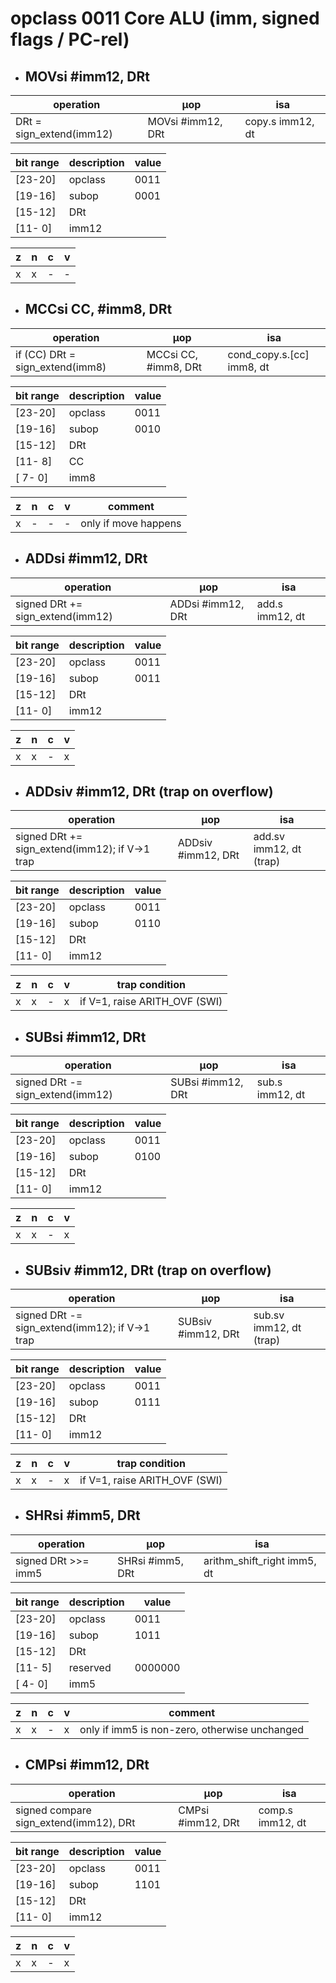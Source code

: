 # opclass 0011 Core ALU (imm, signed flags / PC-rel)

- ## MOVsi #imm12, DRt

| operation                | µop               | isa              |
|--------------------------|-------------------|------------------|
| DRt = sign_extend(imm12) | MOVsi #imm12, DRt | copy.s imm12, dt |

| bit range | description | value |
|-----------|-------------|-------|
| [23-20]   | opclass     | 0011  |
| [19-16]   | subop       | 0001  |
| [15-12]   | DRt         |       |
| [11- 0]   | imm12       |       |

| z | n | c | v |
|---|---|---|---|
| x | x | - | - |

- ## MCCsi CC, #imm8, DRt

| operation                       | µop                  | isa                       |
|---------------------------------|----------------------|---------------------------|
| if (CC) DRt = sign_extend(imm8) | MCCsi CC, #imm8, DRt | cond_copy.s.[cc] imm8, dt |

| bit range | description | value |
|-----------|-------------|-------|
| [23-20]   | opclass     | 0011  |
| [19-16]   | subop       | 0010  |
| [15-12]   | DRt         |       |
| [11- 8]   | CC          |       |
| [ 7- 0]   | imm8        |       |

| z | n | c | v | comment              |
|---|---|---|---|----------------------|
| x | - | - | - | only if move happens |

- ## ADDsi #imm12, DRt

| operation                        | µop               | isa             |
|----------------------------------|-------------------|-----------------|
| signed DRt += sign_extend(imm12) | ADDsi #imm12, DRt | add.s imm12, dt |

| bit range | description | value |
|-----------|-------------|-------|
| [23-20]   | opclass     | 0011  |
| [19-16]   | subop       | 0011  |
| [15-12]   | DRt         |       |
| [11- 0]   | imm12       |       |

| z | n | c | v |
|---|---|---|---|
| x | x | - | x |

- ## ADDsiv #imm12, DRt (trap on overflow)

| operation                                     | µop                 | isa                    |
|-----------------------------------------------|---------------------|------------------------|
| signed DRt += sign_extend(imm12); if V→1 trap | ADDsiv #imm12, DRt  | add.sv imm12, dt (trap) |

| bit range | description | value |
|-----------|-------------|-------|
| [23-20]   | opclass     | 0011  |
| [19-16]   | subop       | 0110  |
| [15-12]   | DRt         |       |
| [11- 0]   | imm12       |       |

| z | n | c | v | trap condition                  |
|---|---|---|---|---------------------------------|
| x | x | - | x | if V=1, raise ARITH_OVF (SWI)   |

- ## SUBsi #imm12, DRt

| operation                        | µop               | isa             |
|----------------------------------|-------------------|-----------------|
| signed DRt -= sign_extend(imm12) | SUBsi #imm12, DRt | sub.s imm12, dt |

| bit range | description | value |
|-----------|-------------|-------|
| [23-20]   | opclass     | 0011  |
| [19-16]   | subop       | 0100  |
| [15-12]   | DRt         |       |
| [11- 0]   | imm12       |       |

| z | n | c | v |
|---|---|---|---|
| x | x | - | x |

- ## SUBsiv #imm12, DRt (trap on overflow)

| operation                                     | µop                 | isa                    |
|-----------------------------------------------|---------------------|------------------------|
| signed DRt -= sign_extend(imm12); if V→1 trap | SUBsiv #imm12, DRt  | sub.sv imm12, dt (trap) |

| bit range | description | value |
|-----------|-------------|-------|
| [23-20]   | opclass     | 0011  |
| [19-16]   | subop       | 0111  |
| [15-12]   | DRt         |       |
| [11- 0]   | imm12       |       |

| z | n | c | v | trap condition                  |
|---|---|---|---|---------------------------------|
| x | x | - | x | if V=1, raise ARITH_OVF (SWI)   |

- ## SHRsi #imm5, DRt

| operation           | µop              | isa                         |
|---------------------|------------------|-----------------------------|
| signed DRt >>= imm5 | SHRsi #imm5, DRt | arithm_shift_right imm5, dt |

| bit range | description | value   |
|-----------|-------------|---------|
| [23-20]   | opclass     | 0011    |
| [19-16]   | subop       | 1011    |
| [15-12]   | DRt         |         |
| [11- 5]   | reserved    | 0000000 |
| [ 4- 0]   | imm5        |         |

| z | n | c | v | comment                                       |
|---|---|---|---|-----------------------------------------------|
| x | x | - | x | only if imm5 is non-zero, otherwise unchanged |

- ## CMPsi #imm12, DRt

| operation                              | µop               | isa              |
|----------------------------------------|-------------------|------------------|
| signed compare sign_extend(imm12), DRt | CMPsi #imm12, DRt | comp.s imm12, dt |

| bit range | description | value |
|-----------|-------------|-------|
| [23-20]   | opclass     | 0011  |
| [19-16]   | subop       | 1101  |
| [15-12]   | DRt         |       |
| [11- 0]   | imm12       |       |

| z | n | c | v |
|---|---|---|---|
| x | x | - | x |
